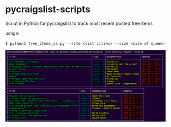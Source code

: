 # pycraigslist-scripts
Script in Python for pycraigslist to track most recent posted free items

usage:


`$ python3 free_items_cs.py --site <list cities> --size <size of queue>`

![Alt text](/md-material/sample.png?/raw=true)
